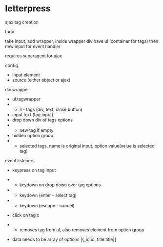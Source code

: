 letterpress
===========

ajax tag creation

todo:

take input, add wrapper, inside wrapper div have ul (container for tags) then new input for event handler

requires superagent for ajax

config
- input element
- source (either object or ajax)

div.wrapper
- ul.tagwrapper
- - li - tags (div, text, close button)
- input text (tag input)
- drop down div of tags options
- - new tag if empty
- hidden option group
- - selected tags, name is original input, option value(value is selected tag)

event listeners
- keypress on tag input
- - keydown on drop down over tag options
- - keydown (enter - select tag)
- - keydown (escape - cancel)

- click on tag x
- - removes tag from ul, also removes element from option group

- data needs to be array of options
[{_id:id, title:title}]